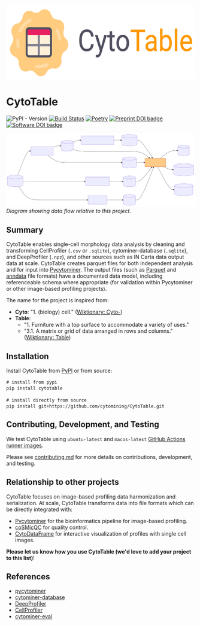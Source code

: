 <img height="200" src="https://raw.githubusercontent.com/cytomining/cytotable/main/logo/with-text-for-light-bg.png?raw=true">

# CytoTable

![PyPI - Version](https://img.shields.io/pypi/v/cytotable)
[![Build Status](https://github.com/cytomining/cytotable/actions/workflows/test.yml/badge.svg?branch=main)](https://github.com/cytomining/cytotable/actions/workflows/test.yml?query=branch%3Amain)
[![Poetry](https://img.shields.io/endpoint?url=https://python-poetry.org/badge/v0.json)](https://python-poetry.org/)
[![Preprint DOI badge](https://img.shields.io/badge/Preprint_DOI-10.1101/2025.06.19.660613-blue)](https://doi.org/10.1101/2025.06.19.660613)
[![Software DOI badge](https://img.shields.io/badge/Software_DOI-10.5281/zenodo.14888111-blue)](https://doi.org/10.5281/zenodo.14888111)

![dataflow](https://raw.githubusercontent.com/cytomining/cytotable/main/docs/source/_static/dataflow.svg?raw=true)
_Diagram showing data flow relative to this project._

## Summary

CytoTable enables single-cell morphology data analysis by cleaning and transforming CellProfiler (`.csv` or `.sqlite`), cytominer-database (`.sqlite`), and DeepProfiler (`.npz`), and other sources such as IN Carta data output data at scale.
CytoTable creates parquet files for both independent analysis and for input into [Pycytominer](https://github.com/cytomining/pycytominer).
The output files (such as [Parquet](https://parquet.apache.org/) and [anndata](https://github.com/scverse/anndata) file formats) have a documented data model, including referenceable schema where appropriate (for validation within Pycytominer or other image-based profiling projects).

The name for the project is inspired from:

- __Cyto__: "1. (biology) cell." ([Wiktionary: Cyto-](https://en.wiktionary.org/wiki/cyto-))
- __Table__:
  - "1. Furniture with a top surface to accommodate a variety of uses."
  - "3.1. A matrix or grid of data arranged in rows and columns." <br> ([Wiktionary: Table](https://en.wiktionary.org/wiki/table))

## Installation

Install CytoTable from [PyPI](https://pypi.org/) or from source:

```shell
# install from pypi
pip install cytotable

# install directly from source
pip install git+https://github.com/cytomining/CytoTable.git
```

## Contributing, Development, and Testing

We test CytoTable using `ubuntu-latest` and `macos-latest` [GitHub Actions runner images](https://github.com/actions/runner-images#available-images).

Please see [contributing.md](docs/source/contributing.md) for more details on contributions, development, and testing.

## Relationship to other projects

CytoTable focuses on image-based profiling data harmonization and serialization.
At scale, CytoTable transforms data into file formats which can be directly integrated with:

- [Pycytominer](https://github.com/cytomining/pycytominer) for the bioinformatics pipeline for image-based profiling.
- [coSMicQC](https://github.com/cytomining/coSMicQC) for quality control.
- [CytoDataFrame](https://github.com/cytomining/CytoDataFrame) for interactive visualization of profiles with single cell images.

**Please let us know how you use CytoTable (we'd love to add your project to this list)**!

## References

- [pycytominer](https://github.com/cytomining/pycytominer)
- [cytominer-database](https://github.com/cytomining/cytominer-database)
- [DeepProfiler](https://github.com/cytomining/DeepProfiler)
- [CellProfiler](https://github.com/CellProfiler/CellProfiler)
- [cytominer-eval](https://github.com/cytomining/cytominer-eval)
